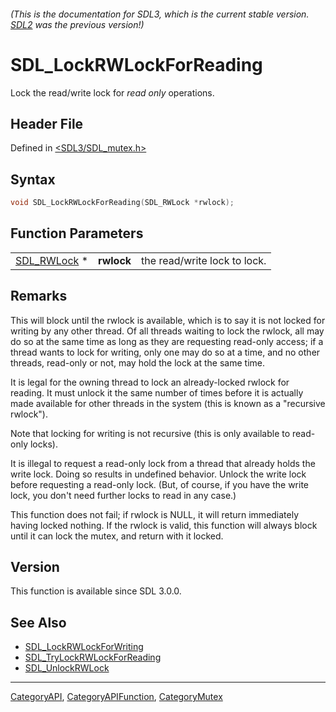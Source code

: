 ###### (This is the documentation for SDL3, which is the current stable version. [SDL2](https://wiki.libsdl.org/SDL2/) was the previous version!)
# SDL_LockRWLockForReading

Lock the read/write lock for _read only_ operations.

## Header File

Defined in [<SDL3/SDL_mutex.h>](https://github.com/libsdl-org/SDL/blob/main/include/SDL3/SDL_mutex.h)

## Syntax

```c
void SDL_LockRWLockForReading(SDL_RWLock *rwlock);
```

## Function Parameters

|                            |            |                              |
| -------------------------- | ---------- | ---------------------------- |
| [SDL_RWLock](SDL_RWLock) * | **rwlock** | the read/write lock to lock. |

## Remarks

This will block until the rwlock is available, which is to say it is not
locked for writing by any other thread. Of all threads waiting to lock the
rwlock, all may do so at the same time as long as they are requesting
read-only access; if a thread wants to lock for writing, only one may do so
at a time, and no other threads, read-only or not, may hold the lock at the
same time.

It is legal for the owning thread to lock an already-locked rwlock for
reading. It must unlock it the same number of times before it is actually
made available for other threads in the system (this is known as a
"recursive rwlock").

Note that locking for writing is not recursive (this is only available to
read-only locks).

It is illegal to request a read-only lock from a thread that already holds
the write lock. Doing so results in undefined behavior. Unlock the write
lock before requesting a read-only lock. (But, of course, if you have the
write lock, you don't need further locks to read in any case.)

This function does not fail; if rwlock is NULL, it will return immediately
having locked nothing. If the rwlock is valid, this function will always
block until it can lock the mutex, and return with it locked.

## Version

This function is available since SDL 3.0.0.

## See Also

- [SDL_LockRWLockForWriting](SDL_LockRWLockForWriting)
- [SDL_TryLockRWLockForReading](SDL_TryLockRWLockForReading)
- [SDL_UnlockRWLock](SDL_UnlockRWLock)

----
[CategoryAPI](CategoryAPI), [CategoryAPIFunction](CategoryAPIFunction), [CategoryMutex](CategoryMutex)

